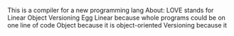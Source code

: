 This is a compiler for a new programming lang
About: LOVE stands for Linear Object Versioning Egg
Linear because whole programs could be on one line of code
Object because it is object-oriented
Versioning because it 
